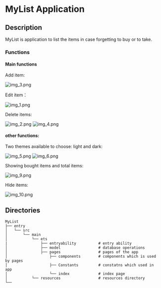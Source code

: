 #  MyList Application

## Description

MyList is application to list the items in case forgetting to buy or to take.

### Functions

#### Main functions

Add item:

![img_3.png](img_3.png)

Edit item：

![img_1.png](img_1.png)

Delete items:

![img_2.png](img_2.png)
![img_4.png](img_4.png)


#### other functions:

Two themes available to choose: light and dark:

![img_5.png](img_5.png)
![img_6.png](img_6.png)

Showing bought items and total items:

![img_9.png](img_9.png)

Hide items:

![img_10.png](img_10.png)

## Directories
~~~
MyList
├── entry                                
│   └── src
│       └── main
│           └── ets     
|               ├── entryability          # entry ability
│               ├── model                 # database operations
│               ├── pages                 # pages of the app
│                   ├── components        # components which is used by pages
│                   ├── Constants         # constatns which used in app
│                   └── index             # index page
│           └── resources                 # resources directory
└──
~~~
